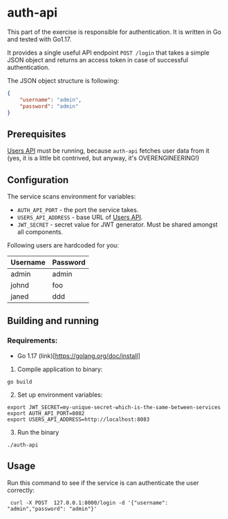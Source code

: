 # auth-api

This part of the exercise is responsible for authentication. It is written in Go and tested with Go1.17.

It provides a single useful API endpoint `POST /login` that takes a simple JSON object and 
returns an access token in case of successful authentication.

The JSON object structure is following:
```json
{
    "username": "admin",
    "password": "admin"
}
```

## Prerequisites
[Users API](/users-api) must be running, because `auth-api` fetches user data from it (yes, it is a little bit contrived, but anyway, it's OVERENGINEERING!)

## Configuration

The service scans environment for variables:
- `AUTH_API_PORT` - the port the service takes.
- `USERS_API_ADDRESS` - base URL of [Users API](/users-api).
- `JWT_SECRET` - secret value for JWT generator. Must be shared amongst all components.

Following users are hardcoded for you:

|  Username | Password  |
|-----------|-----------|
| admin     | admin     |
| johnd     | foo       |
| janed     | ddd       |

## Building and running

### Requirements:
* Go 1.17 (link)[https://golang.org/doc/install]


1. Compile application to binary:
```
go build
```
2. Set up environment variables:
```shell
export JWT_SECRET=my-unique-secret-which-is-the-same-between-services
export AUTH_API_PORT=8082
export USERS_API_ADDRESS=http://localhost:8083
```
3. Run the binary
```shell
./auth-api
```

## Usage
Run this command to see if the service is can authenticate the user correctly:
```
 curl -X POST  127.0.0.1:8000/login -d '{"username": "admin","password": "admin"}'
```
